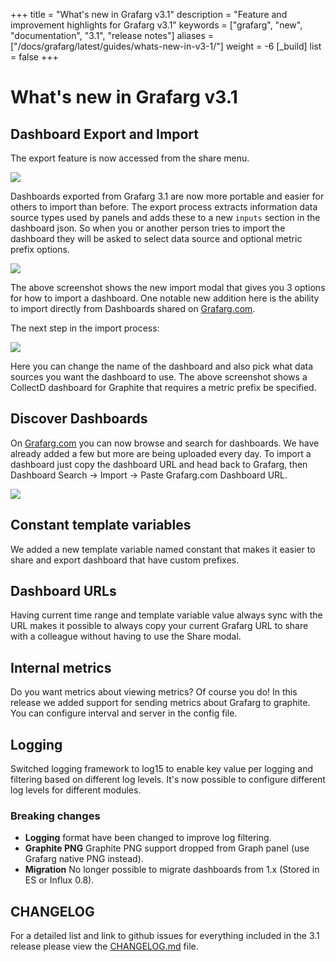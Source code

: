 +++
title = "What's new in Grafarg v3.1"
description = "Feature and improvement highlights for Grafarg v3.1"
keywords = ["grafarg", "new", "documentation", "3.1", "release notes"]
aliases = ["/docs/grafarg/latest/guides/whats-new-in-v3-1/"]
weight = -6
[_build]
list = false
+++

# What's new in Grafarg v3.1

## Dashboard Export and Import

The export feature is now accessed from the share menu.

<img src="/static/img/docs/v31/export_menu.png">

Dashboards exported from Grafarg 3.1 are now more portable and easier for others to import than before. The export process extracts information data source types used by panels and adds these to a new `inputs` section in the dashboard json. So when you or another person tries to import the dashboard they will be asked to select data source and optional metric prefix options.

<img src="/static/img/docs/v31/import_step1.png">

The above screenshot shows the new import modal that gives you 3 options for how to import a dashboard. One notable new addition here is the ability to import directly from Dashboards shared on [Grafarg.com](https://grafarg.com).

The next step in the import process:

<img src="/static/img/docs/v31/import_step2.png">

Here you can change the name of the dashboard and also pick what data sources you want the dashboard to use. The above screenshot shows a CollectD dashboard for Graphite that requires a metric prefix be specified.

## Discover Dashboards

On [Grafarg.com](https://grafarg.com) you can now browse and search for dashboards. We have already added a few but more are being uploaded every day. To import a dashboard just copy the dashboard URL and head back to Grafarg, then Dashboard Search -> Import -> Paste Grafarg.com Dashboard URL.

<img src="/static/img/docs/v31/gnet_dashboards_list.png">

## Constant template variables

We added a new template variable named constant that makes it easier to share and export dashboard that have custom prefixes.

## Dashboard URLs

Having current time range and template variable value always sync with the URL makes it possible to always copy your current Grafarg URL to share with a colleague without having to use the Share modal.

## Internal metrics

Do you want metrics about viewing metrics? Of course you do! In this release we added support for sending metrics about Grafarg to graphite. You can configure interval and server in the config file.

## Logging

Switched logging framework to log15 to enable key value per logging and filtering based on different log levels. It's now possible to configure different log levels for different modules.

### Breaking changes
- **Logging** format have been changed to improve log filtering.
- **Graphite PNG** Graphite PNG support dropped from Graph panel (use Grafarg native PNG instead).
- **Migration** No longer possible to migrate dashboards from 1.x (Stored in ES or Influx 0.8).

## CHANGELOG

For a detailed list and link to github issues for everything included in the 3.1 release please view the [CHANGELOG.md](https://github.com/grafarg/grafarg/blob/master/CHANGELOG.md) file.
